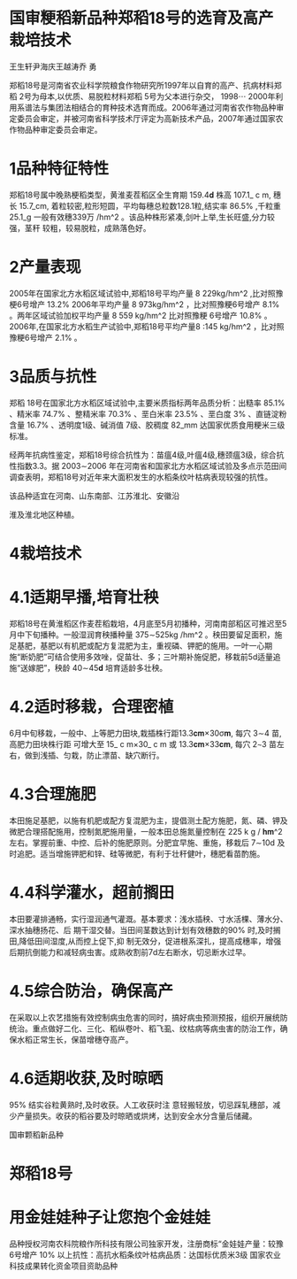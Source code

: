 # 国审粳稻新品种郑稻18号的选育及高产栽培技术

王生轩尹海庆王越涛乔 勇

郑稻18号是河南省农业科学院粮食作物研究所1997年以自育的高产、抗病材料郑稻 2号为母本,以优质、易脱粒材料郑稻 5号为父本进行杂交， 1998⋯ 2000年利用系谱法与集团法相结合的育种技术选育而成。2006年通过河南省农作物品种审定委员会审定，并被河南省科学技术厅评定为高新技术产品，2007年通过国家农作物品种审定委员会审定。

# 1品种特征特性

郑稻18号属中晚熟梗稻类型，黄淮麦茬稻区全生育期 159.4𝐝 株高 107.1_ c m, 穗长 15.7_cm, 着粒较密,粒形短圆，平均每穗总粒数128.1粒,结实率 86.5% ,千粒重 25.1_g 一般有效穗339万 /hm^2 。该品种株形紧凑,剑叶上举,生长旺盛,分力较强，茎秆 较粗，较易脱粒，成熟落色好。

# 2产量表现

2005年在国家北方水稻区域试验中,郑稻18号平均产量 8 229kg/hm^2 ,比对照豫梗6号增产 13.2% 2006年平均产量 8 973kg/hm^2 ，比对照豫粳6号增产 8.1% 。两年区域试验加权平均产量 8 559 kg/hm^2 比对照豫粳 6号增产 10.8% 。2006年,在国家北方水稻生产试验中,郑稻18号平均产量8 :145 kg/hm^2 ，比对照豫粳6号增产 2.1% 。

# 3品质与抗性

郑稻 18号在国家北方水稻区域试验中,主要米质指标两年品质分析：出糙率 85.1% 、精米率  74.7% 、整精米率 70.3% 、垩白米率 23.5% 、垩白度 3% 、直链淀粉含量 16.7% 、透明度1级、碱消值 7级、胶稠度 82_mm 达国家优质食用粳米三级标准。

经两年抗病性鉴定，郑稻18号综合抗性为：苗瘟4级,叶瘟4级,穗颈瘟3级，综合抗性指数3.3。据 2003∼2006 年在河南省和国家北方水稻区域试验及多点示范田间调查表明，郑稻18号对近年来大面积发生的水稻条纹叶枯病表现较强的抗性。

该品种适宜在河南、山东南部、江苏淮北、安徽沿

淮及淮北地区种植。

# 4栽培技术

# 4.1适期早播,培育壮秧

郑稻18号在黄淮稻区作麦茬稻栽培，4月底至5月初播种，河南南部稻区可推迟至5月中下旬播种。一般湿润育秧播种量 375∼525kg /hm^2 。秧田要留足面积，施足基肥，基肥以有机肥或配方复混肥为主，重视磷、钾肥的施用。一叶一心期施“断奶肥”可结合使用多效唑，促苗壮、多；三叶期补施促肥，移栽前5d适量追施“送嫁肥”，秧龄 40∼45𝐝 培育适龄多壮秧。

# 4.2适时移栽，合理密植

6月中旬移栽，一般中、上等肥力田块,栽插株行距13.3𝐜𝐦×30σ𝐦, 每穴 3∼4 苗,高肥力田块株行距 可增大至 15_ c m×30_ c m 或 13.3𝐜𝐦×33𝐜𝐦, 每穴 2∼3 苗左右，做到浅插、匀栽，防止漂苗、缺穴断行。

# 4.3合理施肥

本田施足基肥，以施有机肥或配方复混肥为主，提倡测土配方施肥，氮、磷、钾及微肥合理搭配施用，控制氮肥施用量，一般本田总施氮量控制在 225 k g /  𝐡𝐦^2 左右。掌握前重、中控、后补的施肥原则。分肥宜早施、重施，移栽后 7∼10d 及时追肥。适当增施钾肥和锌、硅等微肥，有利于壮秆健叶，穗肥看苗酌施。

# 4.4科学灌水，超前搁田

本田要灌排通畅，实行湿润通气灌溉。基本要求：浅水插秧、寸水活棵、薄水分、深水抽穗扬花、后 期干湿交替。当田间茎数达到计划有效穗数的90% 时,及时搁田,降低田间湿度,从而控上促下,抑 制无效分，促进根系深扎，提高成穗率，增强后期抗倒能力和减轻病虫害。成熟收割前7d左右断水，切忌断水过早。

# 4.5综合防治，确保高产

在采取以上农艺措施有效控制病虫危害的同时，搞好病虫预测预报，组织开展统防统治。重点做好二化、三化、稻纵卷叶、稻飞虱、纹枯病等病虫害的防治工作，确保水稻正常生长，保苗增穗夺高产。

# 4.6适期收获,及时晾晒

95% 结实谷粒黄熟时,及时收获。人工收获时注 意轻搬轻放，切忌踩轧穗部，减少产量损失。收获的稻谷要及时晾晒或烘烤，达到安全水分含量后储藏。

国审颗稻新品种

# 郑稻18号

# 用金娃娃种子让您抱个金娃娃



品种授权河南农科院粮作所科技有限公司独家开发，注册商标“金娃娃产量：较豫6号增产 10% 以上抗性：高抗水稻条纹叶枯病品质：达国标优质米3级 国家农业科技成果转化资金项目资助品种